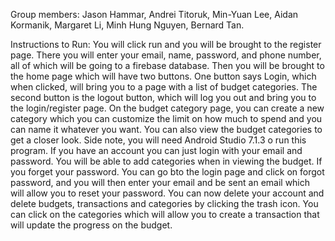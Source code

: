 Group members: Jason Hammar, Andrei Titoruk, Min-Yuan Lee, Aidan Kormanik, Margaret Li, Minh Hung Nguyen, Bernard Tan.


Instructions to Run: You will click run and you will be brought to the register page. There you will enter your email, name, password, and phone number, all of which will be going to a firebase database. Then you will be brought to the home page which will have two buttons. One button says Login, which when clicked, will bring you to a page with a list of budget categories. The second button is the logout button, which will log you out and bring you to the login/register page. On the budget category page, you can create a new category which you can customize the limit on how much to spend and you can name it whatever you want. You can also view the budget categories to get a closer look. Side note, you will need Android Studio 7.1.3 o run this program. If you have an account you can just login with your email and password. You will  be able to add categories when in viewing the budget. If you forget your password. You can go bto the login page and click on forgot password, and you will then enter your email and be sent an email which will allow you to reset your password. You can now delete your account and delete budgets, transactions and categories by clicking the trash icon. You can click on the categories which will allow you to create a transaction that will update the progress on the budget.
